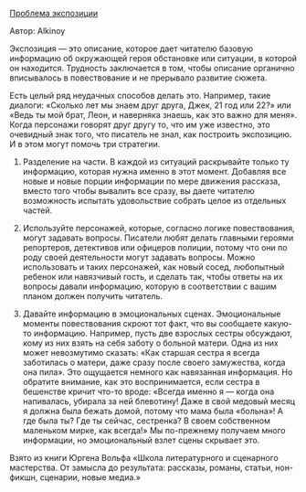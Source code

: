 [Проблема экспозиции](https://anivisual.net/blog/2019-01-27-448)

Автор: Alkinoy 

Экспозиция — это описание, которое дает читателю базовую информацию об окружающей героя обстановке или ситуации, в которой он находится. Трудность заключается в том, чтобы описание органично вписывалось в повествование и не прерывало развитие сюжета. 

Есть целый ряд неудачных способов делать это. Например, такие диалоги: «Сколько лет мы знаем друг друга, Джек, 21 год или 22?» или «Ведь ты мой брат, Леон, и наверняка знаешь, как это важно для меня». Когда персонажи говорят друг другу то, что им уже известно, это очевидный знак того, что писатель не знал, как построить экспозицию. И в этом могут помочь три стратегии. 

1) Разделение на части. В каждой из ситуаций раскрывайте только ту информацию, которая нужна именно в этот момент. Добавляя все новые и новые порции информации по мере движения рассказа, вместо того чтобы вывалить все сразу, вы даете читателю возможность испытать удовольствие собрать целое из отдельных частей. 

2) Используйте персонажей, которые, согласно логике повествования, могут задавать вопросы. Писатели любят делать главными героями репортеров, детективов или офицеров полиции, потому что они по роду своей деятельности могут задавать вопросы. Можно использовать и таких персонажей, как новый сосед, любопытный ребенок или навязчивый гость, и сделать так, чтобы ответы на их вопросы давали информацию, которую в соответствии с вашим планом должен получить читатель. 

3) Давайте информацию в эмоциональных сценах. Эмоциональные моменты повествования скроют тот факт, что вы сообщаете какую-то информацию. Например, пусть две взрослых сестры обсуждают, кому из них взять на себя заботу о больной матери. Одна из них может невозмутимо сказать: «Как старшая сестра я всегда заботилась о матери, даже сразу после своего замужества, когда она пила». Это ощущается немного как навязанная информация. Но обратите внимание, как это воспринимается, если сестра в бешенстве кричит что-то вроде: «Всегда именно я — когда она напивалась, убирала за ней блевотину! Даже в свой медовый месяц я должна была бежать домой, потому что мама была «больна»! А где была ты? Где ты сейчас, сестренка? В своем собственном маленьком мирке, как всегда!» Мы по-прежнему получаем много информации, но эмоциональный взлет сцены скрывает это. 

Взято из книги Юргена Вольфа «Школа литературного и сценарного мастерства. От замысла до результата: рассказы, романы, статьи, нон-фикшн, сценарии, новые медиа.» 